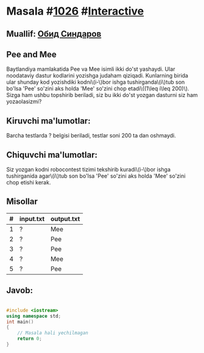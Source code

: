 
<h1>Masala #<a href="https://robocontest.uz/tasks/1026">1026</a> #<a href="https://robocontest.uz/tasks?category=49">Interactive</a></h1>
<h2> Muallif: <a href="https://robocontest.uz/profile/thecr4sh">Обид Синдаров</a></h2>
<h2>Pee and Mee</h2>
<p>Baytlandiya mamlakatida Pee va Mee isimli ikki do'st yashaydi. Ular noodataviy dastur kodlarini yozishga judaham qiziqadi. Kunlarning birida ular shunday kod yozishdiki kodni\(i-\)bor ishga tushirganda\(i\)tub son bo'lsa 'Pee' so'zini aks holda 'Mee' so'zini chop etadi\((1\leq i\leq 200)\).
Sizga ham ushbu topshirib beriladi, siz bu ikki do'st yozgan dasturni siz ham yozaolasizmi?</p>
<h2>Kiruvchi ma'lumotlar:</h2>
<p>Barcha testlarda ? belgisi beriladi, testlar soni 200 ta dan oshmaydi.</p>
<h2>Chiquvchi ma'lumotlar:</h2>
<p>Siz yozgan kodni robocontest tizimi tekshirib kuradi\(i-\)bor ishga tushirganida agar\(i\)tub son bo'lsa 'Pee' so'zini aks holda 'Mee' so'zini chop etishi kerak.</p>
<h2>Misollar</h2>
<table>
    <thead>
        <tr>
            <th>#</th>
            <th>input.txt</th>
            <th>output.txt</th>
        </tr>
    </thead>
    <tbody>
            <tr>
                <td>1</td>
                <td>?</td>
                <td>Mee</td>
            </tr>
            <tr>
                <td>2</td>
                <td>?</td>
                <td>Pee</td>
            </tr>
            <tr>
                <td>3</td>
                <td>?</td>
                <td>Pee</td>
            </tr>
            <tr>
                <td>4</td>
                <td>?</td>
                <td>Mee</td>
            </tr>
            <tr>
                <td>5</td>
                <td>?</td>
                <td>Pee</td>
            </tr>
    </tbody>
    </table>
    
<h2>Javob:</h2>

######
```cpp
#include <iostream>
using namespace std;
int main()
{
    // Masala hali yechilmagan
    return 0;
}
```
